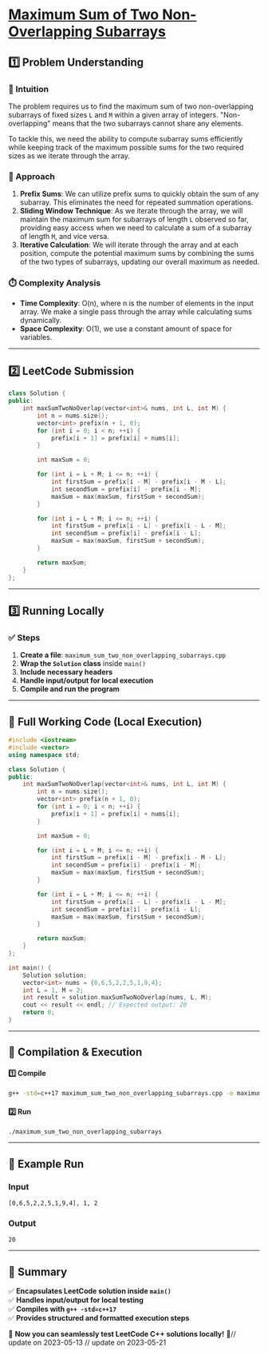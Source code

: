 # **[Maximum Sum of Two Non-Overlapping Subarrays](https://leetcode.com/problems/maximum-sum-of-two-non-overlapping-subarrays/description/)**  

## **1️⃣ Problem Understanding**  
### **📌 Intuition**  
The problem requires us to find the maximum sum of two non-overlapping subarrays of fixed sizes `L` and `M` within a given array of integers. "Non-overlapping" means that the two subarrays cannot share any elements.

To tackle this, we need the ability to compute subarray sums efficiently while keeping track of the maximum possible sums for the two required sizes as we iterate through the array.

### **🚀 Approach**  
1. **Prefix Sums**: We can utilize prefix sums to quickly obtain the sum of any subarray. This eliminates the need for repeated summation operations.
2. **Sliding Window Technique**: As we iterate through the array, we will maintain the maximum sum for subarrays of length `L` observed so far, providing easy access when we need to calculate a sum of a subarray of length `M`, and vice versa.
3. **Iterative Calculation**: We will iterate through the array and at each position, compute the potential maximum sums by combining the sums of the two types of subarrays, updating our overall maximum as needed.

### **⏱️ Complexity Analysis**  
- **Time Complexity**: O(n), where n is the number of elements in the input array. We make a single pass through the array while calculating sums dynamically.
- **Space Complexity**: O(1), we use a constant amount of space for variables.

---  

## **2️⃣ LeetCode Submission**  
```cpp
class Solution {
public:
    int maxSumTwoNoOverlap(vector<int>& nums, int L, int M) {
        int n = nums.size();
        vector<int> prefix(n + 1, 0);
        for (int i = 0; i < n; ++i) {
            prefix[i + 1] = prefix[i] + nums[i];
        }

        int maxSum = 0;

        for (int i = L + M; i <= n; ++i) {
            int firstSum = prefix[i - M] - prefix[i - M - L];
            int secondSum = prefix[i] - prefix[i - M];
            maxSum = max(maxSum, firstSum + secondSum);
        }

        for (int i = L + M; i <= n; ++i) {
            int firstSum = prefix[i - L] - prefix[i - L - M];
            int secondSum = prefix[i] - prefix[i - L];
            maxSum = max(maxSum, firstSum + secondSum);
        }

        return maxSum;
    }
};
```  

---  

## **3️⃣ Running Locally**  
### **✅ Steps**  
1. **Create a file**: `maximum_sum_two_non_overlapping_subarrays.cpp`  
2. **Wrap the `Solution` class** inside `main()`  
3. **Include necessary headers**  
4. **Handle input/output for local execution**  
5. **Compile and run the program**  

---  

## **📝 Full Working Code (Local Execution)**  
```cpp
#include <iostream>
#include <vector>
using namespace std;

class Solution {
public:
    int maxSumTwoNoOverlap(vector<int>& nums, int L, int M) {
        int n = nums.size();
        vector<int> prefix(n + 1, 0);
        for (int i = 0; i < n; ++i) {
            prefix[i + 1] = prefix[i] + nums[i];
        }

        int maxSum = 0;

        for (int i = L + M; i <= n; ++i) {
            int firstSum = prefix[i - M] - prefix[i - M - L];
            int secondSum = prefix[i] - prefix[i - M];
            maxSum = max(maxSum, firstSum + secondSum);
        }

        for (int i = L + M; i <= n; ++i) {
            int firstSum = prefix[i - L] - prefix[i - L - M];
            int secondSum = prefix[i] - prefix[i - L];
            maxSum = max(maxSum, firstSum + secondSum);
        }

        return maxSum;
    }
};

int main() {
    Solution solution;
    vector<int> nums = {0,6,5,2,2,5,1,9,4};
    int L = 1, M = 2;
    int result = solution.maxSumTwoNoOverlap(nums, L, M);
    cout << result << endl; // Expected output: 20
    return 0;
}
```  

---  

## **🔧 Compilation & Execution**  
#### **1️⃣ Compile**  
```bash
g++ -std=c++17 maximum_sum_two_non_overlapping_subarrays.cpp -o maximum_sum_two_non_overlapping_subarrays
```  

#### **2️⃣ Run**  
```bash
./maximum_sum_two_non_overlapping_subarrays
```  

---  

## **🎯 Example Run**  
### **Input**  
```
[0,6,5,2,2,5,1,9,4], 1, 2
```  
### **Output**  
```
20
```  

---  

## **📌 Summary**  
✅ **Encapsulates LeetCode solution inside `main()`**  
✅ **Handles input/output for local testing**  
✅ **Compiles with `g++ -std=c++17`**  
✅ **Provides structured and formatted execution steps**  

🚀 **Now you can seamlessly test LeetCode C++ solutions locally!** 🚀// update on 2023-05-13
// update on 2023-05-21
